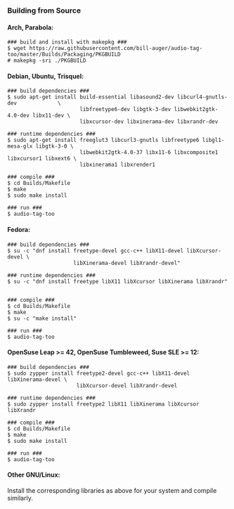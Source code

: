 
### Building from Source

#### Arch, Parabola:
```
### build and install with makepkg ###
$ wget https://raw.githubusercontent.com/bill-auger/audio-tag-too/master/Builds/Packaging/PKGBUILD
# makepkg -sri ./PKGBUILD
```

#### Debian, Ubuntu, Trisquel:
```
### build dependencies ###
$ sudo apt-get install build-essential libasound2-dev libcurl4-gnutls-dev             \
                       libfreetype6-dev libgtk-3-dev libwebkit2gtk-4.0-dev libx11-dev \
                       libxcursor-dev libxinerama-dev libxrandr-dev

### runtime dependencies ###
$ sudo apt-get install freeglut3 libcurl3-gnutls libfreetype6 libgl1-mesa-glx libgtk-3-0 \
                       libwebkit2gtk-4.0-37 libx11-6 libxcomposite1 libxcursor1 libxext6 \
                       libxinerama1 libxrender1

### compile ###
$ cd Builds/Makefile
$ make
$ sudo make install

### run ###
$ audio-tag-too
```

#### Fedora:
```
### build dependencies ###
$ su -c "dnf install freetype-devel gcc-c++ libX11-devel libXcursor-devel \
                     libXinerama-devel libXrandr-devel"

### runtime dependencies ###
$ su -c "dnf install freetype libX11 libXcursor libXinerama libXrandr"


### compile ###
$ cd Builds/Makefile
$ make
$ su -c "make install"

### run ###
$ audio-tag-too
```

#### OpenSuse Leap >= 42, OpenSuse Tumbleweed, Suse SLE >= 12:
```
### build dependencies ###
$ sudo zypper install freetype2-devel gcc-c++ libX11-devel libXinerama-devel \
                      libXcursor-devel libXrandr-devel

### runtime dependencies ###
$ sudo zypper install freetype2 libX11 libXinerama libXcursor libXrandr

### compile ###
$ cd Builds/Makefile
$ make
$ sudo make install

### run ###
$ audio-tag-too
```

#### Other GNU/Linux:
Install the corresponding libraries as above for your system and compile similarly.

